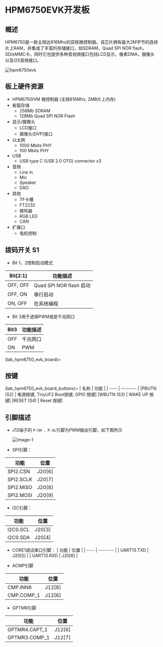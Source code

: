 # HPM6750EVK开发板

## 概述

HPM6750是一款主频达816Mhz的双核微控制器。该芯片拥有最大2M字节的连续片上RAM，并集成了丰富的存储接口，如SDRAM，Quad SPI NOR flash， SD/eMMC卡。同时它也提供多种音视频接口包括LCD显示，像素DMA，摄像头以及I2S音频接口。

 ![hpm6750evk](../../doc/images/boards/hpm6750evk/hpm6750evk.png "hpm6750evk")

## 板上硬件资源

- HPM6750IVM 微控制器 (主频816Mhz, 2MB片上内存)
- 板载存储
  - 256Mb SDRAM
  - 128Mb Quad SPI NOR Flash
- 显示/摄像头
  - LCD接口
  - 摄像头(DVP)接口
- 以太网
  - 1000 Mbits PHY
  - 100 Mbits PHY
- USB
  - USB type C (USB 2.0 OTG) connector x3
- 音频
  - Line in
  - Mic
  - Speaker
  - DAO
- 其他
  - TF卡槽
  - FT2232
  - 蜂鸣器
  - RGB LED
  - CAN
- 扩展口
  - 电机控制

## 拨码开关 S1

- Bit 1，2控制启动模式

| Bit[2:1] | 功能描述                |
| -------- | ----------------------- |
| OFF, OFF | Quad SPI NOR flash 启动 |
| OFF, ON  | 串行启动                |
| ON, OFF  | 在系统编程              |

- Bit 3用于选择PWM或是千兆网口

| Bit3 | 功能描述 |
| ---- | -------- |
| OFF  | 千兆网口 |
| ON   | PWM      |

(lab_hpm6750_evk_board)=
## 按键

(lab_hpm6750_evk_board_buttons)=
| 名称 | 功能 |
| ---- | -------- |
|PBUTN (S2) | 电源按键, TinyUF2 Boot按键, GPIO 按键|
|WBUTN (S3) | WAKE UP 按键|
|RESET (S4) | Reset 按键|

## 引脚描述

- J12端子的 `P-UH 、P-UL`引脚为PWM输出引脚，如下图所示

  ![image-1](../../doc/images/boards/hpm6750evk/hpm6750evk_pwm_output_pin.jpg "image-1")

- SPI引脚：

| 功能 | 位置 |
| ---- | -------- |
| SPI2.CSN    | J20[6] |
| SPI2.SCLK   | J20[7] |
| SPI2.MISO   | J20[8] |
| SPI2.MOSI   | J20[9] |

- I2C引脚：

| 功能 | 位置 |
| ---- | -------- |
| I2C0.SCL    | J20[3] |
| I2C0.SDA    | J20[4] |

- CORE1调试串口引脚：
| 功能 | 位置 |
| ---- | -------- |
| UART13.TXD    | J20[5] |
| UART13.RXD    | J20[6] |

- ACMP引脚

| 功能 | 位置 |
| ---- | -------- |
| CMP.INN6    | J12[8] |
| CMP.COMP_1  | J12[6] |

- GPTMR引脚

| 功能 | 位置 |
| ---- | -------- |
| GPTMR4.CAPT_1  | J12[6] |
| GPTMR3.COMP_1  | J12[7] |



